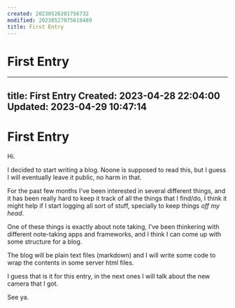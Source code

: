 ```yaml
---
created: 20230526201756732
modified: 20230527075618489
title: First Entry
---
```


# First Entry

---
title: First Entry
Created: 2023-04-28 22:04:00
Updated: 2023-04-29 10:47:14
---

# First Entry

Hi.

I decided to start writing a blog. Noone is supposed to read this, but I guess
I will eventually leave it public, no harm in that.

For the past few months I've been interested in several different things, and
it has been really hard to keep it track of all the things that I find/do, I
think it might help if I start logging all sort of stuff, specially to keep
things *off my head*.

One of these things is exactly about note taking, I've been thinkering with
different note-taking apps and frameworks, and I think I can come up with some
structure for a blog.

The blog will be plain text files (markdown) and I will write some code to wrap
the contents in some server html files.

I guess that is it for this entry, in the next ones I will talk about the new
camera that I got.

See ya.
